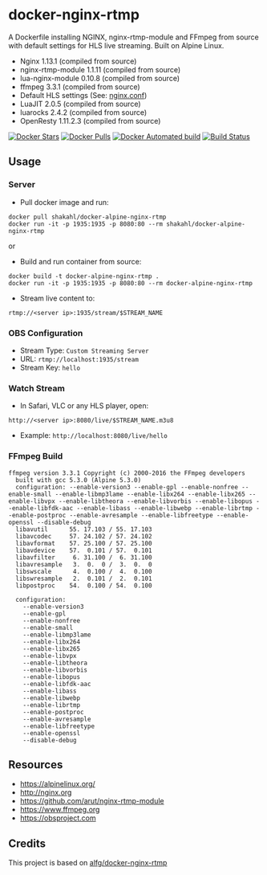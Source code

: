 # docker-nginx-rtmp
A Dockerfile installing NGINX, nginx-rtmp-module and FFmpeg from source with
default settings for HLS live streaming. Built on Alpine Linux.

* Nginx 1.13.1 (compiled from source)
* nginx-rtmp-module 1.1.11 (compiled from source)
* lua-nginx-module 0.10.8 (compiled from source)
* ffmpeg 3.3.1 (compiled from source)
* Default HLS settings (See: [nginx.conf](nginx.conf))
* LuaJIT 2.0.5 (compiled from source)
* luarocks 2.4.2 (compiled from source)
* OpenResty 1.11.2.3 (compiled from source)

[![Docker Stars](https://img.shields.io/docker/stars/shakahl/docker-alpine-nginx-rtmp.svg)](https://hub.docker.com/r/shakahl/docker-alpine-nginx-rtmp/)
[![Docker Pulls](https://img.shields.io/docker/pulls/shakahl/docker-alpine-nginx-rtmp.svg)](https://hub.docker.com/r/shakahl/docker-alpine-nginx-rtmp/)
[![Docker Automated build](https://img.shields.io/docker/automated/shakahl/docker-alpine-nginx-rtmp.svg)](https://hub.docker.com/r/shakahl/docker-alpine-nginx-rtmp/builds/)
[![Build Status](https://travis-ci.org/shakahl/docker-alpine-nginx-rtmp.svg?branch=master)](https://travis-ci.org/shakahl/docker-alpine-nginx-rtmp)

## Usage

### Server
* Pull docker image and run:
```
docker pull shakahl/docker-alpine-nginx-rtmp
docker run -it -p 1935:1935 -p 8080:80 --rm shakahl/docker-alpine-nginx-rtmp
```
or 

* Build and run container from source:
```
docker build -t docker-alpine-nginx-rtmp .
docker run -it -p 1935:1935 -p 8080:80 --rm docker-alpine-nginx-rtmp
```

* Stream live content to:
```
rtmp://<server ip>:1935/stream/$STREAM_NAME
```

### OBS Configuration
* Stream Type: `Custom Streaming Server`
* URL: `rtmp://localhost:1935/stream`
* Stream Key: `hello`

### Watch Stream
* In Safari, VLC or any HLS player, open:
```
http://<server ip>:8080/live/$STREAM_NAME.m3u8
```
* Example: `http://localhost:8080/live/hello`


### FFmpeg Build
```
ffmpeg version 3.3.1 Copyright (c) 2000-2016 the FFmpeg developers
  built with gcc 5.3.0 (Alpine 5.3.0)
  configuration: --enable-version3 --enable-gpl --enable-nonfree --enable-small --enable-libmp3lame --enable-libx264 --enable-libx265 --enable-libvpx --enable-libtheora --enable-libvorbis --enable-libopus --enable-libfdk-aac --enable-libass --enable-libwebp --enable-librtmp --enable-postproc --enable-avresample --enable-libfreetype --enable-openssl --disable-debug
  libavutil      55. 17.103 / 55. 17.103
  libavcodec     57. 24.102 / 57. 24.102
  libavformat    57. 25.100 / 57. 25.100
  libavdevice    57.  0.101 / 57.  0.101
  libavfilter     6. 31.100 /  6. 31.100
  libavresample   3.  0.  0 /  3.  0.  0
  libswscale      4.  0.100 /  4.  0.100
  libswresample   2.  0.101 /  2.  0.101
  libpostproc    54.  0.100 / 54.  0.100

  configuration:
    --enable-version3
    --enable-gpl
    --enable-nonfree
    --enable-small
    --enable-libmp3lame
    --enable-libx264
    --enable-libx265
    --enable-libvpx
    --enable-libtheora
    --enable-libvorbis
    --enable-libopus
    --enable-libfdk-aac
    --enable-libass
    --enable-libwebp
    --enable-librtmp
    --enable-postproc
    --enable-avresample
    --enable-libfreetype
    --enable-openssl
    --disable-debug
```

## Resources
* https://alpinelinux.org/
* http://nginx.org
* https://github.com/arut/nginx-rtmp-module
* https://www.ffmpeg.org
* https://obsproject.com

## Credits

This project is based on [alfg/docker-nginx-rtmp](https://github.com/alfg/docker-nginx-rtmp)
